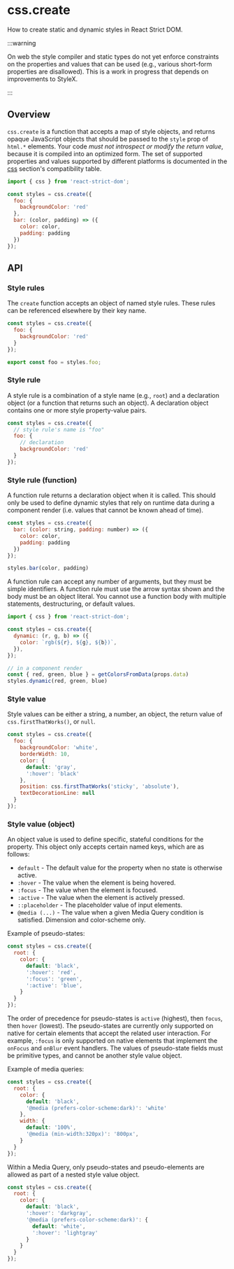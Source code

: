 # css.create

<p className="text-xl">How to create static and dynamic styles in React Strict DOM.</p>

:::warning

On web the style compiler and static types do not yet enforce constraints on the properties and values that can be used (e.g., various short-form properties are disallowed). This is a work in progress that depends on improvements to StyleX.

:::

## Overview

`css.create` is a function that accepts a map of style objects, and returns opaque JavaScript objects that should be passed to the `style` prop of `html.*` elements. Your code *must not introspect or modify the return value*, because it is compiled into an optimized form. The set of supported properties and values supported by different platforms is documented in the [css](/api/css) section's compatibility table.

```js
import { css } from 'react-strict-dom';

const styles = css.create({
  foo: {
    backgroundColor: 'red'
  },
  bar: (color, padding) => ({
    color: color,
    padding: padding
  })
});
```

## API

### Style rules

The `create` function accepts an object of named style rules. These rules can be referenced elsewhere by their key name.

```js
const styles = css.create({
  foo: {
    backgroundColor: 'red'
  }
});

export const foo = styles.foo;
```

### Style rule

A style rule is a combination of a style name (e.g., `root`) and a declaration object (or a function that returns such an object). A declaration object contains one or more style property-value pairs.

```js
const styles = css.create({
  // style rule's name is "foo"
  foo: {
    // declaration
    backgroundColor: 'red'
  }
});
```

### Style rule (function)

A function rule returns a declaration object when it is called. This should only be used to define dynamic styles that rely on runtime data during a component render (i.e. values that cannot be known ahead of time).

```js
const styles = css.create({
  bar: (color: string, padding: number) => ({
    color: color,
    padding: padding
  })
});

styles.bar(color, padding)
```

A function rule can accept any number of arguments, but they must be simple identifiers. A function rule must use the arrow syntax shown and the body must be an object literal. You cannot use a function body with multiple statements, destructuring, or default values.

```jsx
import { css } from 'react-strict-dom';

const styles = css.create({
  dynamic: (r, g, b) => ({
    color: `rgb(${r}, ${g}, ${b})`,
  }),
});

// in a component render
const { red, green, blue } = getColorsFromData(props.data)
styles.dynamic(red, green, blue)
```

### Style value

Style values can be either a string, a number, an object, the return value of `css.firstThatWorks()`, or `null`.

```js
const styles = css.create({
  foo: {
    backgroundColor: 'white',
    borderWidth: 10,
    color: {
      default: 'gray',
      ':hover': 'black'
    },
    position: css.firstThatWorks('sticky', 'absolute'),
    textDecorationLine: null
  }
});
```

### Style value (object)

An object value is used to define specific, stateful conditions for the property. This object only accepts certain named keys, which are as follows:

* `default` - The default value for the property when no state is otherwise active.
* `:hover` - The value when the element is being hovered.
* `:focus` - The value when the element is focused.
* `:active` - The value when the element is actively pressed.
* `::placeholder` - The placeholder value of input elements.
* `@media (...)` - The value when a given Media Query condition is satisfied. Dimension and color-scheme only.

Example of pseudo-states:

```js
const styles = css.create({
  root: {
    color: {
      default: 'black',
      ':hover': 'red',
      ':focus': 'green',
      ':active': 'blue',
    }
  }
});
```

The order of precedence for pseudo-states is `active` (highest), then `focus`, then `hover` (lowest). The pseudo-states are currently only supported on native for certain elements that accept the related user interaction. For example, `:focus` is only supported on native elements that implement the `onFocus` and `onBlur` event handlers. The values of pseudo-state fields must be primitive types, and cannot be another style value object.

Example of media queries:

```js
const styles = css.create({
  root: {
    color: {
      default: 'black',
      '@media (prefers-color-scheme:dark)': 'white'
    },
    width: {
      default: '100%',
      '@media (min-width:320px)': '800px',
    }
  }
});
```

Within a Media Query, only pseudo-states and pseudo-elements are allowed as part of a nested style value object.

```js
const styles = css.create({
  root: {
    color: {
      default: 'black',
      ':hover': 'darkgray',
      '@media (prefers-color-scheme:dark)': {
        default: 'white',
        ':hover': 'lightgray'
      }
    }
  }
});
```
